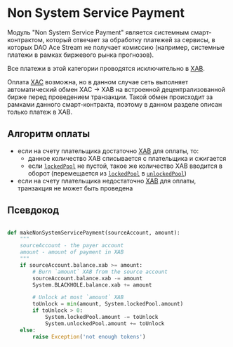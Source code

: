 # Non System Service Payment

Модуль "Non System Service Payment" является системным смарт-контрактом, который отвечает за
обработку платежей за сервисы, в которых DAO Ace Stream не получает комиссию
(например, системные платежи в рамках биржевого рынка прогнозов).

Все платежи в этой категории проводятся исключительно в [XAB][2].

Оплата [XAC][1] возможна, но в данном случае сеть выполняет автоматический обмен
XAC -> XAB на встроенной децентрализованной бирже перед проведением транзакции.
Такой обмен происходит за рамками данного смарт-контракта, поэтому в данном разделе
описан только платеж в XAB.


## Алгоритм оплаты

- если на счету плательщика достаточно [XAB][2] для оплаты, то:
    - данное количество XAB списывается с плательщика и сжигается
    - если [`lockedPool`][5] не пустой, такое же количество XAB вводится в оборот (перемещается из [`lockedPool`][5] в [`unlockedPool`][6])
- если на счету плательщика недостаточно [XAB][2] для оплаты, транзакция не может быть проведена


## Псевдокод

```python

def makeNonSystemServicePayment(sourceAccount, amount):
    """
    sourceAccount - the payer account
    amount - amount of payment in XAB
    """
    if sourceAccount.balance.xab >= amount:
        # Burn `amount` XAB from the source account
        sourceAccount.balance.xab -= amount
        System.BLACKHOLE.balance.xab += amount

        # Unlock at most `amount` XAB
        toUnlock = min(amount, System.lockedPool.amount)
        if toUnlock > 0:
            System.lockedPool.amount -= toUnlock
            System.unlockedPool.amount += toUnlock
    else:
        raise Exception('not enough tokens')

```


[1]: ../system-tokens/ace-coin.md
[2]: ../system-tokens/ace-byte.md
[5]: ../glossary/system-pools.md#lockedpool
[6]: ../glossary/system-pools.md#unlockedpool
